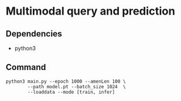 # Multimodal query and prediction

## Dependencies

- python3

## Command

```
python3 main.py --epoch 1000 --amenLen 100 \
        --path model.pt --batch_size 1024  \
        --loaddata --mode [train, infer]
```
